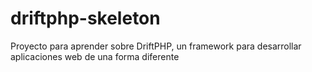 # driftphp-skeleton
Proyecto para aprender sobre DriftPHP, un framework para desarrollar aplicaciones web de una forma diferente
